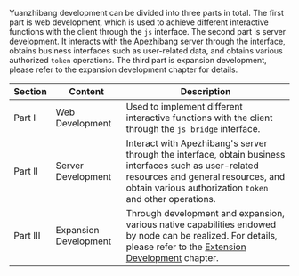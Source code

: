 Yuanzhibang development can be divided into three parts in total. The first part is web development, which is used to achieve different interactive functions with the client through the `js` interface. The second part is server development. It interacts with the Apezhibang server through the interface, obtains business interfaces such as user-related data, and obtains various authorized `token` operations. The third part is expansion development, please refer to the expansion development chapter for details.

| Section  | Content               | Description                                                                                                                                                                                               |
| -------- | --------------------- | --------------------------------------------------------------------------------------------------------------------------------------------------------------------------------------------------------- |
| Part I   | Web Development       | Used to implement different interactive functions with the client through the `js bridge` interface.                                                                                                      |
| Part II  | Server Development    | Interact with Apezhibang's server through the interface, obtain business interfaces such as user-related resources and general resources, and obtain various authorization `token` and other operations.  |
| Part III | Expansion Development | Through development and expansion, various native capabilities endowed by node can be realized. For details, please refer to the [Extension Development](/#/extension-develop/default ':ignore') chapter. |
